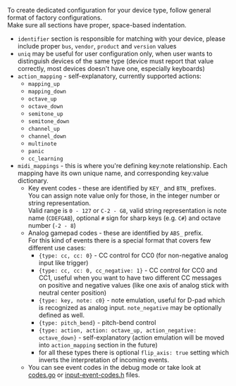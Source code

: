 To create dedicated configuration for your device type, follow general format
of factory configurations.  
Make sure all sections have proper, space-based indentation.

- `identifier` section is responsible for matching with your device,
  please include proper `bus`, `vendor`, `product` and `version` values
- `uniq` may be useful for user configuration only, when user wants to distinguish devices of the same type
  (device must report that value correctly, most devices doesn't have one, especially keyboards)
- `action_mapping` - self-explanatory, currently supported actions:
  - `mapping_up`
  - `mapping_down`
  - `octave_up`
  - `octave_down`
  - `semitone_up`
  - `semitone_down`
  - `channel_up`
  - `channel_down`
  - `multinote`
  - `panic`
  - `cc_learning`
- `midi_mappings` - this is where you're defining key:note relationship. Each mapping have its own
  unique name, and corresponding key:value dictionary.
  - Key event codes - these are identified by `KEY_` and `BTN_` prefixes.    
    You can assign note value only for those, in the integer number or string representation.  
    Valid range is `0 - 127` or `C-2 - G8`, valid string representation is note name (`CDEFGAB`),
    optional `#` sign for sharp keys (e.g. `C#`) and octave number (`-2 - 8`)
  - Analog gamepad codes - these are identified by `ABS_` prefix.  
    For this kind of events there is a special format that covers few different use cases:
    - `{type: cc, cc: 0}` - CC control for CC0 (for non-negative analog input like trigger)
    - `{type: cc, cc: 0, cc_negative: 1}` - CC control for CC0 and CC1, useful when you want to have
      two different CC messages on positive and negative values
      (like one axis of analog stick with neutral center position)
    - `{type: key, note: c0}` - note emulation, useful for D-pad which is recognized as analog input.
      `note_negative` may be optionally defined as well.
    - `{type: pitch_bend}` - pitch-bend control
    - `{type: action, action: octave_up, action_negative: octave_down}` - self-explanatory (action emulation will be
      moved into `action_mapping` section in the future)
    - for all these types there is optional `flip_axis: true` setting which inverts the interpretation of incoming events.
  - You can see event codes in the debug mode or take look at
    [codes.go](https://github.com/holoplot/go-evdev/blob/c80ef6a93985029e8db7b4a5ca42af976b4ac1a4/codes.go)
    or [input-event-codes.h](https://elixir.bootlin.com/linux/v5.17/source/include/uapi/linux/input-event-codes.h)
    files.